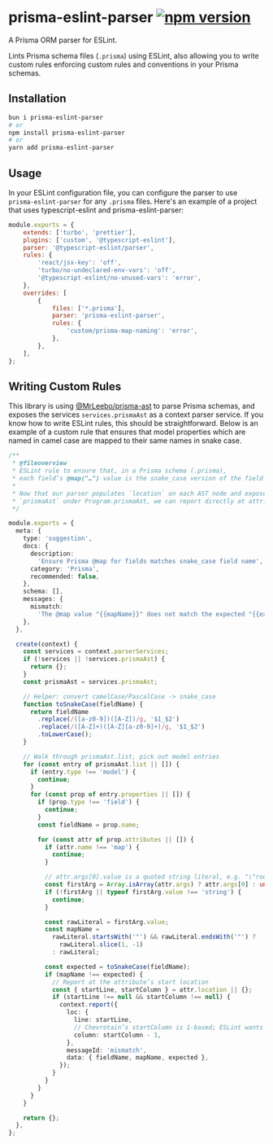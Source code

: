 # prisma-eslint-parser [![npm version](https://badge.fury.io/js/prisma-eslint-parser.svg)](https://badge.fury.io/js/prisma-eslint-parser)
A Prisma ORM parser for ESLint. 

Lints Prisma schema files (`.prisma`) using ESLint, also allowing you to write custom rules enforcing
custom rules and conventions in your Prisma schemas.

## Installation

```bash
bun i prisma-eslint-parser
# or
npm install prisma-eslint-parser
# or
yarn add prisma-eslint-parser
```

## Usage
In your ESLint configuration file, you can configure the parser to use `prisma-eslint-parser` for any `.prisma` files.
Here's an example of a project that uses typescript-eslint and prisma-eslint-parser:

```javascript
module.exports = {
    extends: ['turbo', 'prettier'],
    plugins: ['custom', '@typescript-eslint'],
    parser: '@typescript-eslint/parser',
    rules: {
        'react/jsx-key': 'off',
        'turbo/no-undeclared-env-vars': 'off',
        '@typescript-eslint/no-unused-vars': 'error',
    },
    overrides: [
        {
            files: ['*.prisma'],
            parser: 'prisma-eslint-parser',
            rules: {
                'custom/prisma-map-naming': 'error',
            },
        },
    ],
};
```

## Writing Custom Rules

This library is using [@MrLeebo/prisma-ast](https://github.com/MrLeebo/prisma-ast) to parse Prisma schemas,
and exposes the services `services.prismaAst` as a context parser service. If you know how to write ESLint rules,
this should be straightforward. Below is an example of a custom rule that ensures that model properties
which are named in camel case are mapped to their same names in snake case.

```ts
/**
 * @fileoverview
 * ESLint rule to ensure that, in a Prisma schema (.prisma),
 * each field’s @map("…") value is the snake_case version of the field name.
 *
 * Now that our parser populates `location` on each AST node and exposes
 * `prismaAst` under Program.prismaAst, we can report directly at attr.location.start.
 */

module.exports = {
  meta: {
    type: 'suggestion',
    docs: {
      description:
        'Ensure Prisma @map for fields matches snake_case field name',
      category: 'Prisma',
      recommended: false,
    },
    schema: [],
    messages: {
      mismatch:
        'The @map value "{{mapName}}" does not match the expected "{{expected}}" for field "{{fieldName}}".',
    },
  },

  create(context) {
    const services = context.parserServices;
    if (!services || !services.prismaAst) {
      return {};
    }
    const prismaAst = services.prismaAst;

    // Helper: convert camelCase/PascalCase -> snake_case
    function toSnakeCase(fieldName) {
      return fieldName
        .replace(/([a-z0-9])([A-Z])/g, '$1_$2')
        .replace(/([A-Z]+)([A-Z][a-z0-9]+)/g, '$1_$2')
        .toLowerCase();
    }

    // Walk through prismaAst.list, pick out model entries
    for (const entry of prismaAst.list || []) {
      if (entry.type !== 'model') {
        continue;
      }
      for (const prop of entry.properties || []) {
        if (prop.type !== 'field') {
          continue;
        }
        const fieldName = prop.name;

        for (const attr of prop.attributes || []) {
          if (attr.name !== 'map') {
            continue;
          }

          // attr.args[0].value is a quoted string literal, e.g. "\"room_session_id\""
          const firstArg = Array.isArray(attr.args) ? attr.args[0] : undefined;
          if (!firstArg || typeof firstArg.value !== 'string') {
            continue;
          }

          const rawLiteral = firstArg.value;
          const mapName =
            rawLiteral.startsWith('"') && rawLiteral.endsWith('"') ?
              rawLiteral.slice(1, -1)
            : rawLiteral;

          const expected = toSnakeCase(fieldName);
          if (mapName !== expected) {
            // Report at the attribute’s start location
            const { startLine, startColumn } = attr.location || {};
            if (startLine !== null && startColumn !== null) {
              context.report({
                loc: {
                  line: startLine,
                  // Chevrotain’s startColumn is 1-based; ESLint wants 0-based
                  column: startColumn - 1,
                },
                messageId: 'mismatch',
                data: { fieldName, mapName, expected },
              });
            }
          }
        }
      }
    }

    return {};
  },
};
```